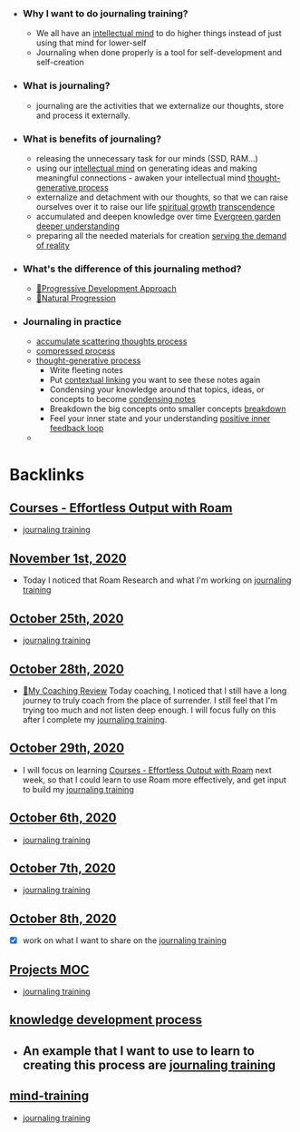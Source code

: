 - ### Why I want to do journaling training?
    - We all have an [intellectual mind](<intellectual mind.md>) to do higher things instead of just using that mind for lower-self
    - Journaling when done properly is a tool for self-development and self-creation
- ### What is journaling?
    - journaling are the activities that we externalize our thoughts, store and process it externally.
- ### What is benefits of journaling?
    - releasing the unnecessary task for our minds (SSD, RAM...)
    - using our [intellectual mind](<intellectual mind.md>) on generating ideas and making meaningful connections - awaken your intellectual mind [thought-generative process](<thought-generative process.md>)
    - externalize and detachment with our thoughts, so that we can raise ourselves over it to raise our life [spiritual growth](<spiritual growth.md>) [transcendence](<transcendence.md>)
    - accumulated and deepen knowledge over time [Evergreen garden](<Evergreen garden.md>) [deeper understanding](<deeper understanding.md>)
    - preparing all the needed materials for creation [serving the demand of reality](<serving the demand of reality.md>)
- ### What's the difference of this journaling method?
    - [🌱Progressive Development Approach](<🌱Progressive Development Approach.md>)
    - [🌱Natural Progression](<🌱Natural Progression.md>)
- ### Journaling in practice
    - [accumulate scattering thoughts process](<accumulate scattering thoughts process.md>)
    - [compressed process](<compressed process.md>)
    - [thought-generative process](<thought-generative process.md>)
        - Write fleeting notes
        - Put [contextual linking](<contextual linking.md>) you want to see these notes again
        - Condensing your knowledge around that topics, ideas, or concepts to become  [condensing notes](<condensing notes.md>)
        - Breakdown the big concepts onto smaller concepts [breakdown](<breakdown.md>)
        - Feel your inner state and your understanding [positive inner feedback loop](<positive inner feedback loop.md>)
    - 

# Backlinks
## [Courses - Effortless Output with Roam](<Courses - Effortless Output with Roam.md>)
- [journaling training](<journaling training.md>)

## [November 1st, 2020](<November 1st, 2020.md>)
- Today I noticed that Roam Research and what I'm working on [journaling training](<journaling training.md>)

## [October 25th, 2020](<October 25th, 2020.md>)
- [journaling training](<journaling training.md>)

## [October 28th, 2020](<October 28th, 2020.md>)
- [📝My Coaching Review](<📝My Coaching Review.md>) Today coaching, I noticed that I still have a long journey to truly coach from the place of surrender. I still feel that I'm trying too much and not listen deep enough. I will focus fully on this after I complete my [journaling training](<journaling training.md>).

## [October 29th, 2020](<October 29th, 2020.md>)
- I will focus on learning [Courses - Effortless Output with Roam](<Courses - Effortless Output with Roam.md>) next week, so that I could learn to use Roam more effectively, and get input to build my [journaling training](<journaling training.md>)

## [October 6th, 2020](<October 6th, 2020.md>)
- [journaling training](<journaling training.md>)

## [October 7th, 2020](<October 7th, 2020.md>)
- [journaling training](<journaling training.md>)

## [October 8th, 2020](<October 8th, 2020.md>)
- [x] work on what I want to share on the [journaling training](<journaling training.md>)

## [Projects MOC](<Projects MOC.md>)
- [journaling training](<journaling training.md>)

## [knowledge development process](<knowledge development process.md>)
- ## An example that I want to use to learn to creating this process are [journaling training](<journaling training.md>)

## [mind-training](<mind-training.md>)
- [journaling training](<journaling training.md>)

